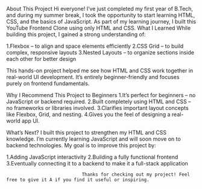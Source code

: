 About This Project
Hi everyone! I’ve just completed my first year of B.Tech, and during my summer break, I took the opportunity to start learning HTML, CSS, and the basics of JavaScript. As part of my learning journey, I built this YouTube Frontend Clone using only HTML and CSS.
What I Learned
While building this project, I gained a strong understanding of:

1.Flexbox – to align and space elements efficiently
2.CSS Grid – to build complex, responsive layouts
3.Nested Layouts – to organize sections inside each other for better design

This hands-on project helped me see how HTML and CSS work together in real-world UI development. It’s entirely beginner-friendly and focuses purely on frontend fundamentals.

Why I Recommend This Project to Beginners
1.It’s perfect for beginners – no JavaScript or backend required.
2.Built completely using HTML and CSS – no frameworks or libraries involved.
3.Clarifies important layout concepts like Flexbox, Grid, and nesting.
4.Gives you the feel of designing a real-world app UI.

What’s Next?
I built this project to strengthen my HTML and CSS knowledge. I’m currently learning JavaScript and will soon move on to backend technologies. My goal is to improve this project by:

1.Adding JavaScript interactivity
2.Building a fully functional frontend
3.Eventually connecting it to a backend to make it a full-stack application
 
                                Thanks for checking out my project! Feel free to give it A if you find it useful or inspiring.
